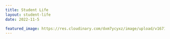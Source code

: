 ```yaml
---
title: Student Life
layout: student-life
date: 2022-11-5

featured_image: https://res.cloudinary.com/dxm7ycyxz/image/upload/v1671025345/TechHigh.us/Student%20Life/students-image_sg2ci3.jpg
---
```


